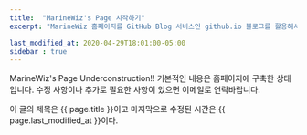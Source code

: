 ```yaml
---
title:  "MarineWiz's Page 시작하기"
excerpt: "MarineWiz 홈페이지를 GitHub Blog 서비스인 github.io 블로그를 활용해서 구축하기로 했습니다."

last_modified_at: 2020-04-29T18:01:00-05:00
sidebar : true
---
```


MarineWiz's Page Underconstruction!!
기본적인 내용은 홈페이지에 구축한 상태입니다.
수정 사항이나 추가로 필요한 사항이 있으면 이메일로 연락바랍니다.

이 글의 제목은 {{ page.title }}이고
마지막으로 수정된 시간은 {{ page.last_modified_at }}이다.

